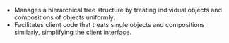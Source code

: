 - Manages a hierarchical tree structure by treating individual objects and compositions of objects uniformly.
- Facilitates client code that treats single objects and compositions similarly, simplifying the client interface.

